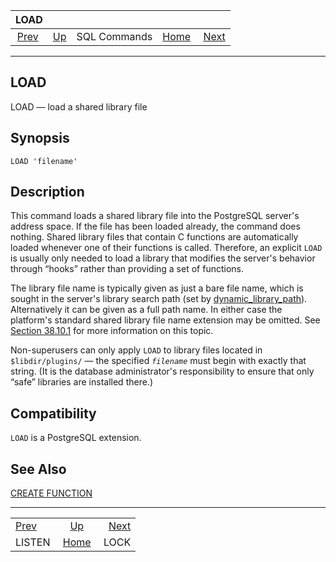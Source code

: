 <!--?xml version="1.0" encoding="UTF-8" standalone="no"?-->

|                LOAD               |                                        |              |                                                       |                               |
| :-------------------------------: | :------------------------------------- | :----------: | ----------------------------------------------------: | ----------------------------: |
| [Prev](sql-listen.html "LISTEN")  | [Up](sql-commands.html "SQL Commands") | SQL Commands | [Home](index.html "PostgreSQL 17devel Documentation") |  [Next](sql-lock.html "LOCK") |

***

[]()

## LOAD

LOAD — load a shared library file

## Synopsis

    LOAD 'filename'

## Description

This command loads a shared library file into the PostgreSQL server's address space. If the file has been loaded already, the command does nothing. Shared library files that contain C functions are automatically loaded whenever one of their functions is called. Therefore, an explicit `LOAD` is usually only needed to load a library that modifies the server's behavior through “hooks” rather than providing a set of functions.

The library file name is typically given as just a bare file name, which is sought in the server's library search path (set by [dynamic\_library\_path](runtime-config-client.html#GUC-DYNAMIC-LIBRARY-PATH)). Alternatively it can be given as a full path name. In either case the platform's standard shared library file name extension may be omitted. See [Section 38.10.1](xfunc-c.html#XFUNC-C-DYNLOAD "38.10.1. Dynamic Loading") for more information on this topic.

[]()

Non-superusers can only apply `LOAD` to library files located in `$libdir/plugins/` — the specified *`filename`* must begin with exactly that string. (It is the database administrator's responsibility to ensure that only “safe” libraries are installed there.)

## Compatibility

`LOAD` is a PostgreSQL extension.

## See Also

[CREATE FUNCTION](sql-createfunction.html "CREATE FUNCTION")

***

|                                   |                                                       |                               |
| :-------------------------------- | :---------------------------------------------------: | ----------------------------: |
| [Prev](sql-listen.html "LISTEN")  |         [Up](sql-commands.html "SQL Commands")        |  [Next](sql-lock.html "LOCK") |
| LISTEN                            | [Home](index.html "PostgreSQL 17devel Documentation") |                          LOCK |
